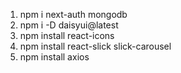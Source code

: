 1. npm i next-auth mongodb   
2. npm i -D daisyui@latest
3. npm install react-icons
4. npm install react-slick slick-carousel
5. npm install axios


